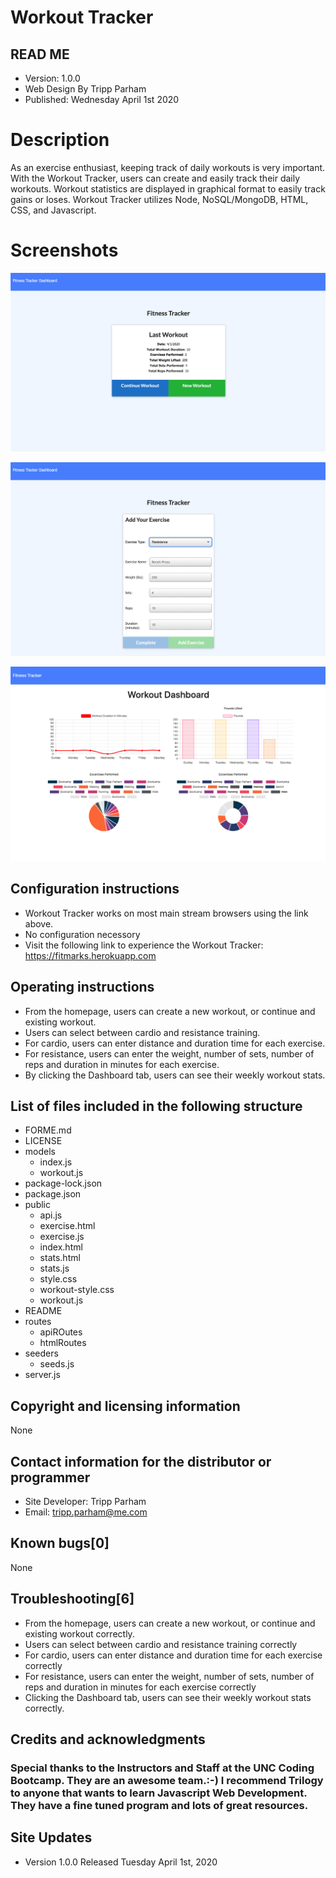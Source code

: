 # Workout Tracker

## READ ME
*   Version: 1.0.0
*   Web Design By Tripp Parham
*   Published: Wednesday April 1st 2020

# Description
As an exercise enthusiast, keeping track of daily workouts is very important.  With the Workout Tracker, users can create and easily track their daily workouts.  Workout statistics are displayed in graphical format to easily track gains or loses. Workout Tracker utilizes Node, NoSQL/MongoDB, HTML, CSS, and Javascript.

# Screenshots

![Fitness Tracker Image](./public//img/Fitness.png)


![Fitness Tracker Image](./public//img/Fitness2.png)


![Fitness Tracker Image](./public/img/Fitness3.png)


## Configuration instructions
* Workout Tracker works on most main stream browsers using the link above.
* No configuration necessory
* Visit the following link to experience the Workout Tracker:
https://fitmarks.herokuapp.com 

## Operating instructions
* From the homepage, users can create a new workout, or continue and existing workout.
* Users can select between cardio and resistance training.
* For cardio, users can enter distance and duration time for each exercise.
* For resistance, users can enter the weight, number of sets, number of reps and duration in minutes for each exercise.
* By clicking the Dashboard tab, users can see their weekly workout stats.

## List of files included in the following structure
* FORME.md
* LICENSE
* models
    * index.js
    * workout.js
* package-lock.json
* package.json
* public
    * api.js
    * exercise.html
    * exercise.js
    * index.html
    * stats.html
    * stats.js
    * style.css
    * workout-style.css
    * workout.js
* README
* routes
    * apiROutes
    * htmlRoutes
* seeders
    * seeds.js
* server.js

## Copyright and licensing information
None

## Contact information for the distributor or programmer
* Site Developer: Tripp Parham 
* Email: tripp.parham@me.com

## Known bugs[0]
None

## Troubleshooting[6]
* From the homepage, users can create a new workout, or continue and existing workout correctly.
* Users can select between cardio and resistance training correctly
* For cardio, users can enter distance and duration time for each exercise correctly
* For resistance, users can enter the weight, number of sets, number of reps and duration in minutes for each exercise correctly
* Clicking the Dashboard tab, users can see their weekly workout stats correctly.

## Credits and acknowledgments
### Special thanks to the Instructors and Staff at the UNC Coding Bootcamp. They are an awesome team.:-) I recommend Trilogy to anyone that wants to learn Javascript Web Development. They have a fine tuned program and lots of great resources.

## Site Updates
* Version 1.0.0 Released Tuesday April 1st, 2020
